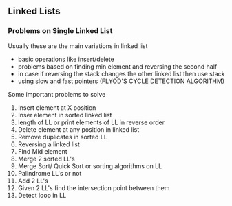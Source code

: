 ## Linked Lists

### Problems on Single Linked List
Usually these are the main variations in linked list
 - basic operations like insert/delete
 - problems based on finding min element and reversing the second half
 - in case if reversing the stack changes the other linked list then use stack
 - using slow and fast pointers (FLYOD'S CYCLE DETECTION ALGORITHM)

 Some important problems to solve
 1. Insert element at X position
 2. Inser element in sorted linked list
 3. length of LL or print elements of LL in reverse order
 4. Delete element at any position in linked list
 5. Remove duplicates in sorted LL
 6. Reversing a linked list
 7. Find Mid element
 8. Merge 2 sorted LL's
 9. Merge Sort/ Quick Sort or sorting algorithms on LL
 10. Palindrome LL's or not
 11. Add 2 LL's
 12. Given 2 LL's find the intersection point between them
 13. Detect loop in LL
